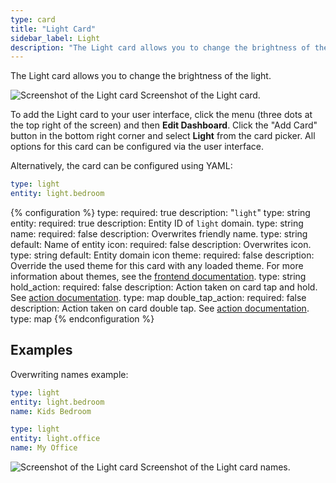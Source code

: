 ```yaml
---
type: card
title: "Light Card"
sidebar_label: Light
description: "The Light card allows you to change the brightness of the light."
---
```


The Light card allows you to change the brightness of the light.

<p class='img'>
<img src='/images/dashboards/light_card.png' alt='Screenshot of the Light card'>
Screenshot of the Light card.
</p>

To add the Light card to your user interface, click the menu (three dots at the top right of the screen) and then **Edit Dashboard**. Click the "Add Card" button in the bottom right corner and select **Light** from the card picker. All options for this card can be configured via the user interface.

Alternatively, the card can be configured using YAML:

```yaml
type: light
entity: light.bedroom
```

{% configuration %}
type:
  required: true
  description: "`light`"
  type: string
entity:
  required: true
  description: Entity ID of `light` domain.
  type: string
name:
  required: false
  description: Overwrites friendly name.
  type: string
  default: Name of entity
icon:
  required: false
  description: Overwrites icon.
  type: string
  default: Entity domain icon
theme:
  required: false
  description: Override the used theme for this card with any loaded theme. For more information about themes, see the [frontend documentation](/integrations/frontend/).
  type: string
hold_action:
  required: false
  description: Action taken on card tap and hold. See [action documentation](/dashboards/actions/#hold-action).
  type: map
double_tap_action:
  required: false
  description: Action taken on card double tap. See [action documentation](/dashboards/actions/#double-tap-action).
  type: map
{% endconfiguration %}

## Examples

Overwriting names example:

```yaml
type: light
entity: light.bedroom
name: Kids Bedroom
```

```yaml
type: light
entity: light.office
name: My Office
```

<p class='img'>
<img src='/images/dashboards/lovelace_light_complex_card.png' alt='Screenshot of the Light card'>
Screenshot of the Light card names.
</p>
